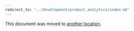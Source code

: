 ```yaml
---
redirect_to: '../development/product_analytics/index.md'
---
```


This document was moved to [another location](../development/product_analytics/index.md).
